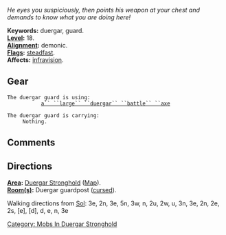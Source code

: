 *He eyes you suspiciously, then points his weapon at your chest and
demands to know what you are doing here!*

**Keywords:** duergar, guard.  
**[Level](Level "wikilink"):** 18.  
**[Alignment](Alignment "wikilink"):** demonic.  
**[Flags](:Category:_Mob_Types "wikilink"):**
[steadfast](Sentinel_Mobs "wikilink").  
**Affects:** [infravision](Infravision "wikilink").  

## Gear

`The duergar guard is using:`  
<wielded>`           `[`a`` ``large`` ``duergar`` ``battle`` ``axe`](Large_Duergar_Battle_Axe "wikilink")

`The duergar guard is carrying:`  
`     Nothing.`

## Comments

## Directions

**[Area](:Category:_Areas "wikilink"):** [Duergar
Stronghold](:Category:Duergar_Stronghold "wikilink")
([Map](Duergar_Stronghold_Map "wikilink")).  
**[Room(s)](:Category:_Rooms "wikilink"):** Duergar guardpost
([cursed](Cursed_Rooms "wikilink")).

Walking directions from [Sol](Sol "wikilink"): 3e, 2n, 3e, 5n, 3w, n,
2u, 2w, u, 3n, 3e, 2n, 2e, 2s, \[e\], \[d\], d, e, n, 3e

[Category: Mobs In Duergar
Stronghold](Category:_Mobs_In_Duergar_Stronghold "wikilink")
